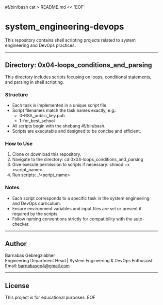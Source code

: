 #!/bin/bash
cat > README.md << 'EOF'
# system_engineering-devops

This repository contains shell scripting projects related to system engineering and DevOps practices.

---

## Directory: 0x04-loops_conditions_and_parsing

This directory includes scripts focusing on loops, conditional statements, and parsing in shell scripting.

### Structure

- Each task is implemented in a unique script file.
- Script filenames match the task names exactly, e.g.:
  - 0-RSA_public_key.pub
  - 1-for_best_school
- All scripts begin with the shebang #!/bin/bash.
- Scripts are executable and designed to be concise and efficient.

### How to Use

1. Clone or download this repository.
2. Navigate to the directory:
   cd 0x04-loops_conditions_and_parsing
3. Give execute permission to scripts if necessary:
   chmod +x <script_name>
4. Run scripts:
   ./<script_name>

### Notes

- Each script corresponds to a specific task in the system engineering and DevOps curriculum.
- Ensure environment variables and input files are set or present if required by the scripts.
- Follow naming conventions strictly for compatibility with the auto-checker.

---

## Author

Barnabas Gebregziabher  
Engineering Department Head | System Engineering & DevOps Enthusiast  
Email: barnabasge4@gmail.com

---

## License

This project is for educational purposes.
EOF
